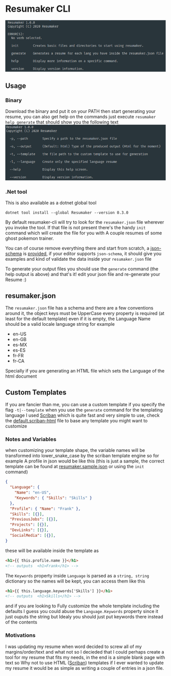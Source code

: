 [Scriban]: https://https://github.com/lunet-io/scriban
# Resumaker CLI

![Resumaker CLI](./resumaker-cli.png)


## Usage

### Binary
Download the binary and put it on your PATH then start generating your resume, you can also get help on the commands just execute
`resumaker help generate` that should show you the following text
![Resumaker CLI](./generate-help.png)


### .Net tool
This is also available as a dotnet global tool

```
dotnet tool install --global Resumaker --version 0.3.0
```


By default resumaker-cli will try to look for the `resumaker.json` file wherever you invoke the tool. If that file is not present there's the handy `init` command which will create the file for you with A couple resumes of some ghost pokemon trainer.

You can of course remove everything there and start from scratch, a [json-schema](https://json-schema.org/) is [provided](https://github.com/AngelMunoz/Resumaker/blob/master/resumaker.schema.json), if your editor supports `json-schema`, it should give you examples and kind of validate the data inside your `resumaker.json` file

To generate your output files you should use the `generate` command (the help output is above) and that's it! edit your json file and re-generate your Resume :)

## resumaker.json
The `resumaker.json` file has a schema and there are a few conventions around it, the object keys must be UpperCase every property is required (at least for the default template) even if it is empty, the Language Name should be a valid locale language string for example

- en-US
- en-GB
- es-MX
- es-ES
- fr-FR
- fr-CA

Specially if you are generating an HTML file which sets the Language of the html document

## Custom Templates
If you are fancier than me, you can use a custom template if you specify the flag `-t|--template`  when you use the `generate` command for the templating language I used [Scriban] which is quite fast and very simple to use, check the [default.scriban-html](https://github.com/AngelMunoz/Resumaker/blob/master/templates/default.scriban-html) file to base any template you might want to customize

### Notes and Variables
when customizing your template shape, the variable names will be transformed into lower_snake_case by the scriban template engine so  for example A profile in json would be like this (this is just a sample, the correct template can be found at [resumaker.sample.json](https://github.com/AngelMunoz/Resumaker/blob/master/resumaker.sample.json) or using the `init` command)
```json
{
  "Language": { 
    "Name": "en-US", 
    "Keywords": { "Skills": "Skills" }
  },
  "Profile": { "Name": "Frank" },
  "Skills": [{}],
  "PreviousJobs": [{}],
  "Projects": [{}],
  "DevLinks": [{}],
  "SocialMedia": [{}],
}
```
these will be available inside the template as 
```html
<h1>{{ this.profile.name }}</h1>
<!-- outputs  <h1>Frank</h1> -->
```
The `Keywords` property inside `Language` is parsed as a `string, string` dictionary so the names will be kept, you can access them like this
```html
<h1>{{ this.language.keywords['Skills'] }}</h1>
<!-- outputs  <h1>Skills</h1> -->
```
and if you are looking to Fully customize the whole template including the defaults I guess you could abuse the `Language.Keywords` property since it just ouputs the string but Idealy you should just put keywords there instead of the contents


### Motivations 
I was updating my resume when word decided to screw all of my margins/order/text and what not so I decieded that I could perhaps create a tool for my resume that fits my needs, in the end is a simple blank page with text so Why not to use HTML ([Scriban]) templates if I ever wanted to update my resume it would be as simple as writing a couple of entries in a json file.
